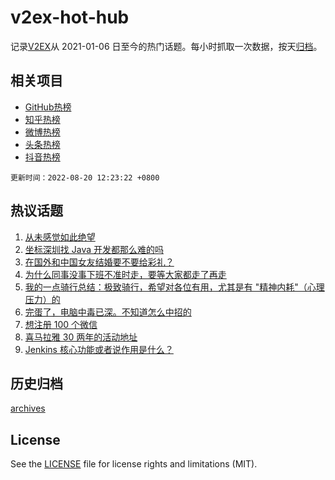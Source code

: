 # v2ex-hot-hub

 记录[V2EX](https://www.v2ex.com/)从 2021-01-06 日至今的热门话题。每小时抓取一次数据，按天[归档](archives)。
 
 ## 相关项目

- [GitHub热榜](https://github.com/lonnyzhang423/github-hot-hub)
- [知乎热榜](https://github.com/lonnyzhang423/zhihu-hot-hub)
- [微博热榜](https://github.com/lonnyzhang423/weibo-hot-hub)
- [头条热榜](https://github.com/lonnyzhang423/toutiao-hot-hub)
- [抖音热榜](https://github.com/lonnyzhang423/douyin-hot-hub)


 `更新时间：2022-08-20 12:23:22 +0800`

## 热议话题

1. [从未感觉如此绝望](https://www.v2ex.com/t/874050)
1. [坐标深圳找 Java 开发都那么难的吗](https://www.v2ex.com/t/873991)
1. [在国外和中国女友结婚要不要给彩礼？](https://www.v2ex.com/t/874131)
1. [为什么同事没事下班不准时走，要等大家都走了再走](https://www.v2ex.com/t/874028)
1. [我的一点骑行总结：极致骑行，希望对各位有用，尤其是有 "精神内耗"（心理压力）的](https://www.v2ex.com/t/873974)
1. [完蛋了，电脑中毒已深。不知道怎么中招的](https://www.v2ex.com/t/873960)
1. [想注册 100 个微信](https://www.v2ex.com/t/874110)
1. [喜马拉雅 30 两年的活动地址](https://www.v2ex.com/t/874139)
1. [Jenkins 核心功能或者说作用是什么？](https://www.v2ex.com/t/874023)

## 历史归档

[archives](archives)

## License

See the [LICENSE](LICENSE) file for license rights and limitations (MIT).
